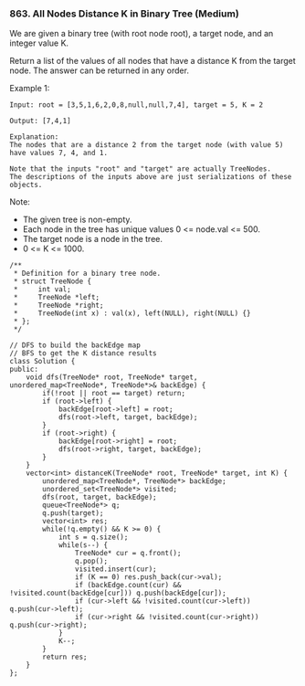 ### 863. All Nodes Distance K in Binary Tree (Medium)

We are given a binary tree (with root node root), a target node, and an integer value K.

Return a list of the values of all nodes that have a distance K from the target node.  The answer can be returned in any order.

Example 1:

```
Input: root = [3,5,1,6,2,0,8,null,null,7,4], target = 5, K = 2

Output: [7,4,1]

Explanation: 
The nodes that are a distance 2 from the target node (with value 5)
have values 7, 4, and 1.

Note that the inputs "root" and "target" are actually TreeNodes.
The descriptions of the inputs above are just serializations of these objects.
``` 

Note:

- The given tree is non-empty.
- Each node in the tree has unique values 0 <= node.val <= 500.
- The target node is a node in the tree.
- 0 <= K <= 1000.

```
/**
 * Definition for a binary tree node.
 * struct TreeNode {
 *     int val;
 *     TreeNode *left;
 *     TreeNode *right;
 *     TreeNode(int x) : val(x), left(NULL), right(NULL) {}
 * };
 */

// DFS to build the backEdge map
// BFS to get the K distance results
class Solution {
public:
    void dfs(TreeNode* root, TreeNode* target, unordered_map<TreeNode*, TreeNode*>& backEdge) {
        if(!root || root == target) return;
        if (root->left) {
            backEdge[root->left] = root;
            dfs(root->left, target, backEdge);
        }
        if (root->right) {
            backEdge[root->right] = root;
            dfs(root->right, target, backEdge);
        }
    }
    vector<int> distanceK(TreeNode* root, TreeNode* target, int K) {
        unordered_map<TreeNode*, TreeNode*> backEdge;
        unordered_set<TreeNode*> visited;
        dfs(root, target, backEdge);
        queue<TreeNode*> q;
        q.push(target);
        vector<int> res;
        while(!q.empty() && K >= 0) {
            int s = q.size();
            while(s--) {
                TreeNode* cur = q.front();
                q.pop();
                visited.insert(cur);
                if (K == 0) res.push_back(cur->val);
                if (backEdge.count(cur) && !visited.count(backEdge[cur])) q.push(backEdge[cur]);
                if (cur->left && !visited.count(cur->left)) q.push(cur->left);
                if (cur->right && !visited.count(cur->right)) q.push(cur->right);
            }
            K--;
        }
        return res;
    }
};
```
